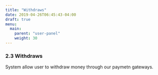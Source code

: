 ```yaml
---
title: "Withdraws"
date: 2019-04-26T06:45:43-04:00
draft: true
menu:
  main:
    parent: "user-panel"
    weight: 30
---
```


### 2.3 Withdraws

System allow user to withdraw money through our paymetn gateways.
